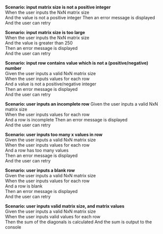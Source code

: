 **Scenario: input matrix size is not a positive integer**   
When the user inputs the NxN matrix size    
And the value is not a positive integer 
Then an error message is displayed  
And the user can retry  

**Scenario: input matrix size is too large**    
When the user inputs the NxN matrix size    
And the value is greater than 250   
Then an error message is displayed  
And the user can retry  

**Scenario: input row contains value which is not a (positive/negative) number**    
Given the user inputs a valid NxN matrix size   
When the user inputs values for each row    
And a value is not a positive/negative integer  
Then an error message is displayed  
And the user can retry  

**Scenario: user inputs an incomplete row** 
Given the user inputs a valid NxN matrix size   
When the user inputs values for each row    
And a row is incomplete 
Then an error message is displayed  
And the user can retry  

**Scenario: user inputs too many x values in row**  
Given the user inputs a valid NxN matrix size   
When the user inputs values for each row    
And a row has too many values   
Then an error message is displayed  
And the user can retry  

**Scenario: user inputs a blank row**   
Given the user inputs a valid NxN matrix size   
When the user inputs values for each row    
And a row is blank  
Then an error message is displayed  
And the user can retry  

**Scenario: user inputs valid matrix size, and matrix values**  
Given the user inputs a valid NxN matrix size   
When the user inputs valid values for each row  
Then the sum of the diagonals is calculated 
And the sum is output to the console    
